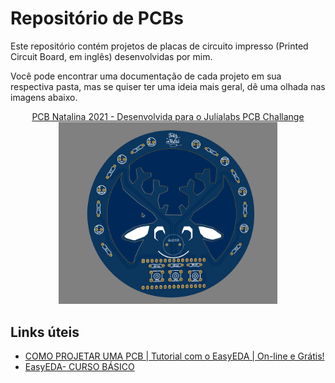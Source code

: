 # Repositório de PCBs
Este repositório contém projetos de placas de circuito impresso (Printed Circuit Board, em inglês) desenvolvidas por mim.

Você pode encontrar uma documentação de cada projeto em sua respectiva pasta, mas se quiser ter uma ideia mais geral, dê uma olhada nas imagens abaixo. 

<p align="center">
<a href = "./PCB-natalina-2021">
PCB Natalina 2021 - Desenvolvida para o Julialabs PCB Challange
<img src = "./PCB-natalina-2021/Imagens/3dEasyEda.gif" alt = "Gif da placa em visualização 3d" width = "350">
</a>
</p>

## Links úteis
* [COMO PROJETAR UMA PCB | Tutorial com o EasyEDA | On-line e Grátis!
](https://www.youtube.com/watch?v=NPu2Eug7i08)
* [EasyEDA- CURSO BÁSICO
](https://www.youtube.com/watch?v=AR67V7zka60)
